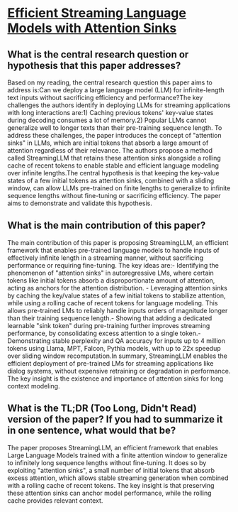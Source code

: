 # [Efficient Streaming Language Models with Attention Sinks](https://arxiv.org/abs/2309.17453)

## What is the central research question or hypothesis that this paper addresses?

Based on my reading, the central research question this paper aims to address is:Can we deploy a large language model (LLM) for infinite-length text inputs without sacrificing efficiency and performance?The key challenges the authors identify in deploying LLMs for streaming applications with long interactions are:1) Caching previous tokens' key-value states during decoding consumes a lot of memory.2) Popular LLMs cannot generalize well to longer texts than their pre-training sequence length. To address these challenges, the paper introduces the concept of "attention sinks" in LLMs, which are initial tokens that absorb a large amount of attention regardless of their relevance. The authors propose a method called StreamingLLM that retains these attention sinks alongside a rolling cache of recent tokens to enable stable and efficient language modeling over infinite lengths.The central hypothesis is that keeping the key-value states of a few initial tokens as attention sinks, combined with a sliding window, can allow LLMs pre-trained on finite lengths to generalize to infinite sequence lengths without fine-tuning or sacrificing efficiency. The paper aims to demonstrate and validate this hypothesis.


## What is the main contribution of this paper?

The main contribution of this paper is proposing StreamingLLM, an efficient framework that enables pre-trained language models to handle inputs of effectively infinite length in a streaming manner, without sacrificing performance or requiring fine-tuning. The key ideas are:- Identifying the phenomenon of "attention sinks" in autoregressive LMs, where certain tokens like initial tokens absorb a disproportionate amount of attention, acting as anchors for the attention distribution. - Leveraging attention sinks by caching the key/value states of a few initial tokens to stabilize attention, while using a rolling cache of recent tokens for language modeling. This allows pre-trained LMs to reliably handle inputs orders of magnitude longer than their training sequence length.- Showing that adding a dedicated learnable "sink token" during pre-training further improves streaming performance, by consolidating excess attention to a single token.- Demonstrating stable perplexity and QA accuracy for inputs up to 4 million tokens using Llama, MPT, Falcon, Pythia models, with up to 22x speedup over sliding window recomputation.In summary, StreamingLLM enables the efficient deployment of pre-trained LMs for streaming applications like dialog systems, without expensive retraining or degradation in performance. The key insight is the existence and importance of attention sinks for long context modeling.


## What is the TL;DR (Too Long, Didn't Read) version of the paper? If you had to summarize it in one sentence, what would that be?

The paper proposes StreamingLLM, an efficient framework that enables Large Language Models trained with a finite attention window to generalize to infinitely long sequence lengths without fine-tuning. It does so by exploiting "attention sinks", a small number of initial tokens that absorb excess attention, which allows stable streaming generation when combined with a rolling cache of recent tokens. The key insight is that preserving these attention sinks can anchor model performance, while the rolling cache provides relevant context.
